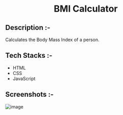 # <p align="center">BMI Calculator</p>

## Description :-

Calculates the Body Mass Index of a person.

## Tech Stacks :-

- HTML
- CSS
- JavaScript

## Screenshots :-

![image](https://github.com/Rakesh9100/CalcDiverse/assets/73993775/92ef01c8-c282-4ad7-9c37-2b8649f4fafb)
